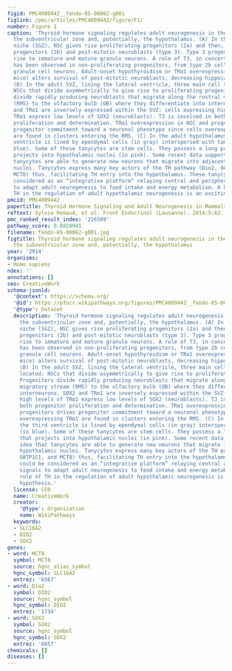 ```yaml
---
figid: PMC4009442__fendo-05-00062-g001
figlink: /pmc/articles/PMC4009442/figure/F1/
number: Figure 1
caption: 'Thyroid hormone signaling regulates adult neurogenesis in the hippocampus,
  the subventricular zone and, potentially, the hypothalamus. (A) In the hippocampal
  niche (SGZ), NSC gives rise proliferating progenitors (2a) and then, more committed
  progenitors (2b) and post-mitotic neuroblasts (type 3). Type 3 progenitors give
  rise to immature and mature granule neurons. A role of T3, in concert with TRα1,
  has been observed in non-proliferating progenitors, from type 2b cells to mature
  granule cell neurons. Adult-onset hypothyroidism or TRα1 overexpression (TRα2−/−
  mice) alters survival of post-mitotic neuroblasts, decreasing hippocampal neurogenesis.
  (B) In the adult SVZ, lining the lateral ventricle, three main cell types are located:
  NSCs that divide asymmetrically to give rise to proliferating progenitors. Progenitors
  divide rapidly producing neuroblasts that migrate along the rostral migratory stream
  (RMS) to the olfactory bulb (OB) where they differentiate into interneurons. SOX2
  and TRα1 are inversely expressed within the SVZ: cells expressing high levels of
  TRα1 express low levels of SOX2 (neuroblasts). T3 is involved in both progenitor
  proliferation and determination. TRα1 overexpression in NSC and progenitors drives
  progenitor commitment toward a neuronal phenotype since cells overexpressing TRα1
  are found in clusters entering the RMS. (C) In the adult hypothalamus, the third
  ventricle is lined by ependymal cells (in gray) interspersed with tanycytes (in
  blue). Some of these tanycytes are stem cells. They possess a long process that
  projects into hypothalamic nuclei (in pink). Some recent data support the idea that
  tanycytes are able to generate new neurons that migrate into adjacent hypothalamic
  nuclei. Tanycytes express many key actors of the TH pathway (Dio2, OATP1C1, and
  MCT8) thus, facilitating TH entry into the hypothalamus. These tanycytes could be
  considered as an “integrative platform” relaying central and peripheral signals
  to adapt adult neurogenesis to food intake and energy metabolism. A key role of
  TH in the regulation of adult hypothalamic neurogenesis is an exciting hypothesis.'
pmcid: PMC4009442
papertitle: Thyroid Hormone Signaling and Adult Neurogenesis in Mammals.
reftext: Sylvie Remaud, et al. Front Endocrinol (Lausanne). 2014;5:62.
pmc_ranked_result_index: '216509'
pathway_score: 0.8828941
filename: fendo-05-00062-g001.jpg
figtitle: Thyroid hormone signaling regulates adult neurogenesis in the hippocampus,
  the subventricular zone and, potentially, the hypothalamus
year: '2014'
organisms:
- Homo sapiens
ndex: ''
annotations: []
seo: CreativeWork
schema-jsonld:
  '@context': https://schema.org/
  '@id': https://pfocr.wikipathways.org/figures/PMC4009442__fendo-05-00062-g001.html
  '@type': Dataset
  description: 'Thyroid hormone signaling regulates adult neurogenesis in the hippocampus,
    the subventricular zone and, potentially, the hypothalamus. (A) In the hippocampal
    niche (SGZ), NSC gives rise proliferating progenitors (2a) and then, more committed
    progenitors (2b) and post-mitotic neuroblasts (type 3). Type 3 progenitors give
    rise to immature and mature granule neurons. A role of T3, in concert with TRα1,
    has been observed in non-proliferating progenitors, from type 2b cells to mature
    granule cell neurons. Adult-onset hypothyroidism or TRα1 overexpression (TRα2−/−
    mice) alters survival of post-mitotic neuroblasts, decreasing hippocampal neurogenesis.
    (B) In the adult SVZ, lining the lateral ventricle, three main cell types are
    located: NSCs that divide asymmetrically to give rise to proliferating progenitors.
    Progenitors divide rapidly producing neuroblasts that migrate along the rostral
    migratory stream (RMS) to the olfactory bulb (OB) where they differentiate into
    interneurons. SOX2 and TRα1 are inversely expressed within the SVZ: cells expressing
    high levels of TRα1 express low levels of SOX2 (neuroblasts). T3 is involved in
    both progenitor proliferation and determination. TRα1 overexpression in NSC and
    progenitors drives progenitor commitment toward a neuronal phenotype since cells
    overexpressing TRα1 are found in clusters entering the RMS. (C) In the adult hypothalamus,
    the third ventricle is lined by ependymal cells (in gray) interspersed with tanycytes
    (in blue). Some of these tanycytes are stem cells. They possess a long process
    that projects into hypothalamic nuclei (in pink). Some recent data support the
    idea that tanycytes are able to generate new neurons that migrate into adjacent
    hypothalamic nuclei. Tanycytes express many key actors of the TH pathway (Dio2,
    OATP1C1, and MCT8) thus, facilitating TH entry into the hypothalamus. These tanycytes
    could be considered as an “integrative platform” relaying central and peripheral
    signals to adapt adult neurogenesis to food intake and energy metabolism. A key
    role of TH in the regulation of adult hypothalamic neurogenesis is an exciting
    hypothesis.'
  license: CC0
  name: CreativeWork
  creator:
    '@type': Organization
    name: WikiPathways
  keywords:
  - SLC16A2
  - DIO2
  - SOX2
genes:
- word: MCT8
  symbol: MCT8
  source: hgnc_alias_symbol
  hgnc_symbol: SLC16A2
  entrez: '6567'
- word: Dio2
  symbol: DIO2
  source: hgnc_symbol
  hgnc_symbol: DIO2
  entrez: '1734'
- word: SOX2
  symbol: SOX2
  source: hgnc_symbol
  hgnc_symbol: SOX2
  entrez: '6657'
chemicals: []
diseases: []
---
```

